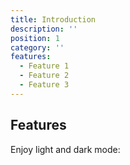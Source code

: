 ```yaml
---
title: Introduction
description: ''
position: 1
category: ''
features:
  - Feature 1
  - Feature 2
  - Feature 3
---
```


## Features

<list :items="features"></list>

<p class="flex items-center">Enjoy light and dark mode:&nbsp;<app-color-switcher class="inline-flex ml-2"></app-color-switcher></p>